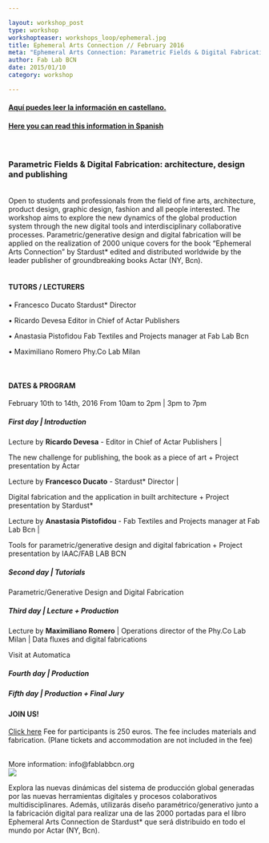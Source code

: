 ```yaml
---

layout: workshop_post
type: workshop
workshopteaser: workshops_loop/ephemeral.jpg
title: Ephemeral Arts Connection // February 2016
meta: "Ephemeral Arts Connection: Parametric Fields & Digital Fabrication: architecture, design and publishing."
author: Fab Lab BCN
date: 2015/01/10
category: workshop

---
```

<h4><a href="#spanish"> Aquí puedes leer la información en castellano. </a></h4>
<h4><a href="#spanish"> Here you can read this information in Spanish </a></h4>

<br>


<h3>Parametric Fields & Digital Fabrication: architecture, design and publishing</h3>

<br>
Open to students and professionals from the field of fine arts, architecture, product design, graphic design, fashion and all people interested. The workshop aims to explore the new dynamics of the global production system through the new digital tools and interdisciplinary collaborative processes. Parametric/generative design and digital fabrication will be applied on the realization of 2000 unique covers for the book “Ephemeral Arts Connection” by Stardust* edited and distributed worldwide by the leader publisher of groundbreaking books Actar (NY, Bcn).<br>

<br>

<h4>TUTORS / LECTURERS</h4>
• Francesco Ducato Stardust* Director 

• Ricardo Devesa Editor in Chief of Actar Publishers 

• Anastasia Pistofidou Fab Textiles and Projects manager at Fab Lab Bcn 

• Maximiliano Romero Phy.Co Lab Milan

<br>

<h4>DATES & PROGRAM</h4>
February 10th to 14th, 2016
From 10am to 2pm | 3pm to 7pm
<br>
<h5>First day | Introduction</h5>

Lecture by **Ricardo Devesa** - Editor in Chief of Actar Publishers | 

The new challenge for publishing, the book as a piece of art + Project presentation by Actar

Lecture by **Francesco Ducato** - Stardust* Director | 

Digital fabrication and the application in built architecture + Project presentation by Stardust*

Lecture by **Anastasia Pistofidou** - Fab Textiles and Projects manager at Fab Lab Bcn | 

Tools for parametric/generative design and digital fabrication + Project presentation by IAAC/FAB LAB BCN   

<h5>Second day | Tutorials </h5>

Parametric/Generative Design and Digital Fabrication 

<h5>Third day | Lecture + Production</h5>

Lecture by **Maximiliano Romero** | Operations director of the Phy.Co Lab Milan | 
Data fluxes and digital fabrications 

Visit at Automatica

<h5>Fourth day | Production</h5>

<h5>Fifth day | Production + Final Jury</h5>


<h4>JOIN US!</h4>

<a target="_blank" href="http://fablab.fikket.com/event/taller-de-ephemeral-arts-connection"><u>Click here</u></a> 
Fee for participants is 250 euros. The fee includes materials and fabrication. 
(Plane tickets and accommodation are not included in the fee)

<br>
More information: info@fablabbcn.org
<br>

<img src="{{site.baseurl}}{{ site.url }}/img/workshops/workshops_loop/ephemeral.jpg">

<br>



Explora las nuevas dinámicas del sistema de producción global generadas por las nuevas herramientas digitales y procesos colaborativos multidisciplinares. Además, utilizarás diseño paramétrico/generativo junto a la fabricación digital para realizar una de las 2000 portadas para el libro Ephemeral Arts Connection de Stardust* que será distribuido en todo el mundo por Actar (NY, Bcn).

